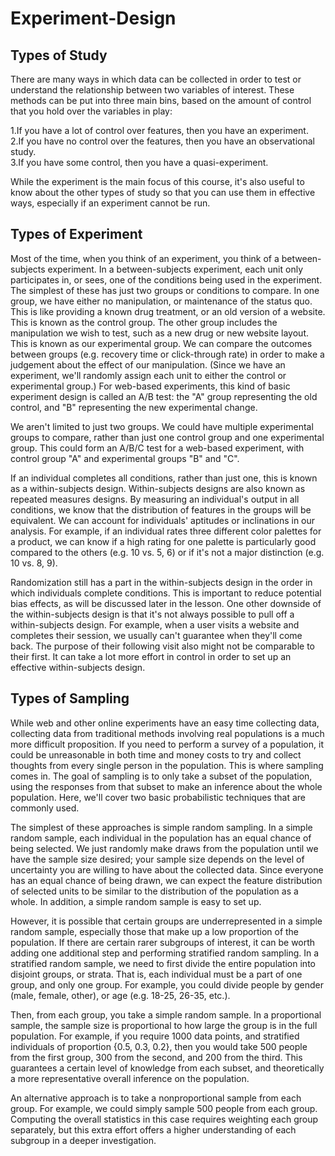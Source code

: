# Experiment-Design

## Types of Study

There are many ways in which data can be collected in order to test or understand the relationship between two variables of interest. These methods can be put into three main bins, based on the amount of control that you hold over the variables in play:</br>

 1.If you have a lot of control over features, then you have an experiment.</br>
 2.If you have no control over the features, then you have an observational study.</br>
 3.If you have some control, then you have a quasi-experiment.</br>
 
While the experiment is the main focus of this course, it's also useful to know about the other types of study so that you can use them in effective ways, especially if an experiment cannot be run.

## Types of Experiment

Most of the time, when you think of an experiment, you think of a between-subjects experiment. In a between-subjects experiment, each unit only participates in, or sees, one of the conditions being used in the experiment. The simplest of these has just two groups or conditions to compare. In one group, we have either no manipulation, or maintenance of the status quo. This is like providing a known drug treatment, or an old version of a website. This is known as the control group. The other group includes the manipulation we wish to test, such as a new drug or new website layout. This is known as our experimental group. We can compare the outcomes between groups (e.g. recovery time or click-through rate) in order to make a judgement about the effect of our manipulation. (Since we have an experiment, we'll randomly assign each unit to either the control or experimental group.) For web-based experiments, this kind of basic experiment design is called an A/B test: the "A" group representing the old control, and "B" representing the new experimental change.

We aren't limited to just two groups. We could have multiple experimental groups to compare, rather than just one control group and one experimental group. This could form an A/B/C test for a web-based experiment, with control group "A" and experimental groups "B" and "C".

If an individual completes all conditions, rather than just one, this is known as a within-subjects design. Within-subjects designs are also known as repeated measures designs. By measuring an individual's output in all conditions, we know that the distribution of features in the groups will be equivalent. We can account for individuals' aptitudes or inclinations in our analysis. For example, if an individual rates three different color palettes for a product, we can know if a high rating for one palette is particularly good compared to the others (e.g. 10 vs. 5, 6) or if it's not a major distinction (e.g. 10 vs. 8, 9).

Randomization still has a part in the within-subjects design in the order in which individuals complete conditions. This is important to reduce potential bias effects, as will be discussed later in the lesson. One other downside of the within-subjects design is that it's not always possible to pull off a within-subjects design. For example, when a user visits a website and completes their session, we usually can't guarantee when they'll come back. The purpose of their following visit also might not be comparable to their first. It can take a lot more effort in control in order to set up an effective within-subjects design.


## Types of Sampling

While web and other online experiments have an easy time collecting data, collecting data from traditional methods involving real populations is a much more difficult proposition. If you need to perform a survey of a population, it could be unreasonable in both time and money costs to try and collect thoughts from every single person in the population. This is where sampling comes in. The goal of sampling is to only take a subset of the population, using the responses from that subset to make an inference about the whole population. Here, we'll cover two basic probabilistic techniques that are commonly used.

The simplest of these approaches is simple random sampling. In a simple random sample, each individual in the population has an equal chance of being selected. We just randomly make draws from the population until we have the sample size desired; your sample size depends on the level of uncertainty you are willing to have about the collected data. Since everyone has an equal chance of being drawn, we can expect the feature distribution of selected units to be similar to the distribution of the population as a whole. In addition, a simple random sample is easy to set up.

However, it is possible that certain groups are underrepresented in a simple random sample, especially those that make up a low proportion of the population. If there are certain rarer subgroups of interest, it can be worth adding one additional step and performing stratified random sampling. In a stratified random sample, we need to first divide the entire population into disjoint groups, or strata. That is, each individual must be a part of one group, and only one group. For example, you could divide people by gender (male, female, other), or age (e.g. 18-25, 26-35, etc.).

Then, from each group, you take a simple random sample. In a proportional sample, the sample size is proportional to how large the group is in the full population. For example, if you require 1000 data points, and stratified individuals of proportion {0.5, 0.3, 0.2}, then you would take 500 people from the first group, 300 from the second, and 200 from the third. This guarantees a certain level of knowledge from each subset, and theoretically a more representative overall inference on the population.

An alternative approach is to take a nonproportional sample from each group. For example, we could simply sample 500 people from each group. Computing the overall statistics in this case requires weighting each group separately, but this extra effort offers a higher understanding of each subgroup in a deeper investigation.
